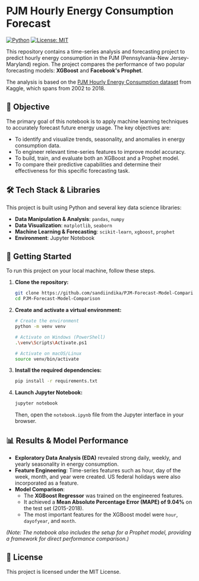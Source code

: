  # PJM Hourly Energy Consumption Forecast

[![Python](https://img.shields.io/badge/Python-3.9%2B-blue.svg)](https://www.python.org/downloads/)
[![License: MIT](https://img.shields.io/badge/License-MIT-yellow.svg)](https://opensource.org/licenses/MIT)

This repository contains a time-series analysis and forecasting project to predict hourly energy consumption in the PJM (Pennsylvania-New Jersey-Maryland) region. The project compares the performance of two popular forecasting models: **XGBoost** and **Facebook's Prophet**.

The analysis is based on the [PJM Hourly Energy Consumption dataset](https://www.kaggle.com/datasets/robikscube/hourly-energy-consumption) from Kaggle, which spans from 2002 to 2018.

## 🎯 Objective

The primary goal of this notebook is to apply machine learning techniques to accurately forecast future energy usage. The key objectives are:

*   To identify and visualize trends, seasonality, and anomalies in energy consumption data.
*   To engineer relevant time-series features to improve model accuracy.
*   To build, train, and evaluate both an XGBoost and a Prophet model.
*   To compare their predictive capabilities and determine their effectiveness for this specific forecasting task.

## 🛠️ Tech Stack & Libraries

This project is built using Python and several key data science libraries:

*   **Data Manipulation & Analysis**: `pandas`, `numpy`
*   **Data Visualization**: `matplotlib`, `seaborn`
*   **Machine Learning & Forecasting**: `scikit-learn`, `xgboost`, `prophet`
*   **Environment**: Jupyter Notebook

## 🚀 Getting Started

To run this project on your local machine, follow these steps.

1.  **Clone the repository:**
    ```bash
    git clone https://github.com/sandiindika/PJM-Forecast-Model-Comparison.git
    cd PJM-Forecast-Model-Comparison
    ```

2.  **Create and activate a virtual environment:**
    ```bash
    # Create the environment
    python -m venv venv

    # Activate on Windows (PowerShell)
    .\venv\Scripts\Activate.ps1

    # Activate on macOS/Linux
    source venv/bin/activate
    ```

3.  **Install the required dependencies:**
    ```bash
    pip install -r requirements.txt
    ```

4.  **Launch Jupyter Notebook:**
    ```bash
    jupyter notebook
    ```
    Then, open the `notebook.ipynb` file from the Jupyter interface in your browser.

## 📊 Results & Model Performance

*   **Exploratory Data Analysis (EDA)** revealed strong daily, weekly, and yearly seasonality in energy consumption.
*   **Feature Engineering**: Time-series features such as hour, day of the week, month, and year were created. US federal holidays were also incorporated as a feature.
*   **Model Comparison**:
    *   The **XGBoost Regressor** was trained on the engineered features.
    *   It achieved a **Mean Absolute Percentage Error (MAPE) of 9.04%** on the test set (2015-2018).
    *   The most important features for the XGBoost model were `hour`, `dayofyear`, and `month`.

*(Note: The notebook also includes the setup for a Prophet model, providing a framework for direct performance comparison.)*

## 📄 License

This project is licensed under the MIT License.